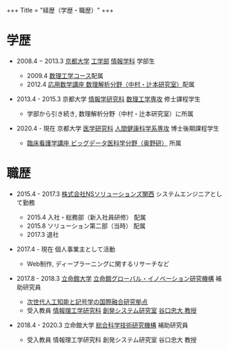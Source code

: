 +++
Title = "経歴（学歴・職歴）"
+++

# 学歴
- 2008.4 − 2013.3 [京都大学](https://www.kyoto-u.ac.jp/ja)
[工学部](https://www.t.kyoto-u.ac.jp/ja)
[情報学科](https://www.s-im.t.kyoto-u.ac.jp/ja)
 学部生
    - 2009.4 [数理工学コース](https://www.s-im.t.kyoto-u.ac.jp/mat/ja)配属
    - 2012.4 [応用数学講座 数理解析分野（中村・辻本研究室）](http://www-is.amp.i.kyoto-u.ac.jp/)配属 

- 2013.4 - 2015.3 京都大学 
[情報学研究科](http://www.amp.i.kyoto-u.ac.jp/)
[数理工学専攻](http://www.amp.i.kyoto-u.ac.jp/)
 修士課程学生
    - 学部から引き続き, 数理解析分野（中村・辻本研究室）に所属
- 2020.4 - 現在 京都大学 
[医学研究科](http://www.med.kyoto-u.ac.jp/)
[人間健康科学系専攻](http://www.med.kyoto-u.ac.jp/ghs/)
 博士後期課程学生
    - [臨床看護学講座 ビッグデータ医科学分野（奥野研）](http://clinfo.med.kyoto-u.ac.jp/)
     所属
# 職歴
- 2015.4 - 2017.3 
[株式会社NSソリューションズ関西](https://www.nssol.nipponsteel.com/kansai/) 
システムエンジニアとして勤務
    - 2015.4 入社・総務部（新入社員研修） 配属
    - 2015.8 ソリューション第二部（当時） 配属
    - 2017.3 退社

- 2017.4 - 現在 個人事業主として活動
    - Web制作, ディープラーニングに関するリサーチなど

- 2017.8 - 2018.3 [立命館大学](http://www.ritsumei.ac.jp/)
[立命館グローバル・イノベーション研究機構](http://www.ritsumei.ac.jp/rgiro/) 補助研究員
    - [次世代人工知能と記号学の国際融合研究拠点](http://www.ritsumei.ac.jp/rgiro/activity/program/third/projects/taniguchi.html/) 
    - 受入教員 
[情報理工学研究科](http://www.ritsumei.ac.jp/gsise/) 
[創発システム研究室](http://www.em.ci.ritsumei.ac.jp/) 
[谷口忠大 教授](http://www.tanichu.com/)

- 2018.4 - 2020.3 立命館大学
[総合科学技術研究機構](http://www.ritsumei.ac.jp/research/center/sci/) 補助研究員
    - 受入教員 情報理工学研究科 創発システム研究室 谷口忠大 教授

